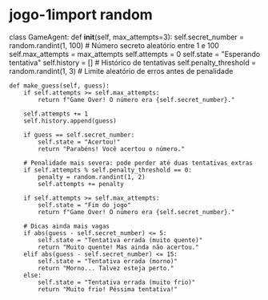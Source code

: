 # jogo-1import random
class GameAgent:
    def __init__(self, max_attempts=3):
        self.secret_number = random.randint(1, 100)  # Número secreto aleatório entre 1 e 100
        self.max_attempts = max_attempts
        self.attempts = 0
        self.state = "Esperando tentativa"
        self.history = []  # Histórico de tentativas
        self.penalty_threshold = random.randint(1, 3)  # Limite aleatório de erros antes de penalidade

    def make_guess(self, guess):
        if self.attempts >= self.max_attempts:
            return f"Game Over! O número era {self.secret_number}."
        
        self.attempts += 1
        self.history.append(guess)

        if guess == self.secret_number:
            self.state = "Acertou!"
            return "Parabéns! Você acertou o número."
        
        # Penalidade mais severa: pode perder até duas tentativas extras
        if self.attempts % self.penalty_threshold == 0:
            penalty = random.randint(1, 2)
            self.attempts += penalty
        
        if self.attempts >= self.max_attempts:
            self.state = "Fim do jogo"
            return f"Game Over! O número era {self.secret_number}."
        
        # Dicas ainda mais vagas
        if abs(guess - self.secret_number) <= 5:
            self.state = "Tentativa errada (muito quente)"
            return "Muito quente! Mas ainda não acertou."
        elif abs(guess - self.secret_number) <= 15:
            self.state = "Tentativa errada (morno)"
            return "Morno... Talvez esteja perto."
        else:
            self.state = "Tentativa errada (muito frio)"
            return "Muito frio! Péssima tentativa!"
